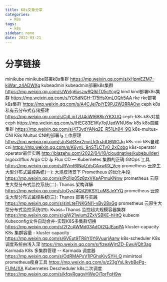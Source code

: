 ```yaml
---
title: K8s文章分享
categories:
  - K8s
tags:
  - k8s
sidebar: none 
date: 2022-03-21 
---
```

# 分享链接
minikube				minikube部署k8s集群						https://mp.weixin.qq.com/s/xHpmEZM7-kjWar_z4ADWXg
kubeadmin					kubeadmin部署k8s集群						https://mp.weixin.qq.com/s/WvIg6uszw9QIkIT05cYcgQ
kind					kind部署k8s集群						https://mp.weixin.qq.com/s/YG5dNGH-T75HsXmLOQh5AA
rke					rke部署k8s集群						https://mp.weixin.qq.com/s/A4CJei7plYE9PJ2W2RRAOw
ceph					k8s私有云分布式存储搭建						https://mp.weixin.qq.com/s/CdLioTzU4oWI688lqYKXUQ
ceph-k8s					k8s对接ceph						https://mp.weixin.qq.com/s/lHEC83E1iKy7ojUadWNU6w
k8s					k8s自建集群						https://mp.weixin.qq.com/s/473vdYANq2E_R51Lh94-9Q
k8s-multus-CNI					K8s Multus CNI的部署与工作原理						https://mp.weixin.qq.com/s/oSxR3ex2mnLk0qJdD6WGJg
k8s-cni					k8s自建cni						https://mp.weixin.qq.com/s/K6ynL_9nSTLCTy0_2xCobg
k8s-operator					operator最佳实践						http://blazehu.com/2022/04/10/cloudnative/kubebuilder/
argocd/flux					Argo CD 与 Flux CD — Kubernetes 集群的正确 GitOps 工具						https://mp.weixin.qq.com/s/RVmt6INalZdsGAxwRX_Veg
prometheus									云原生大型分布式监控系统(一): 大规模场景下 Prometheus 的优化手段						https://mp.weixin.qq.com/s/Pd1ip05z8zxVKaAPmuKNnw
prometheus					云原生大型分布式监控系统(二): Thanos 架构详解						https://mp.weixin.qq.com/s/oGyrJ4QiQ9KSYLuMSJnYYQ
prometheus					云原生大型分布式监控系统(三): Thanos 部署与实践						https://mp.weixin.qq.com/s/sinLteFNKGNI1-vBv28xGg
prometheus					云原生大型分布式监控系统(四): Kvass+Thanos 监控超大规模容器集群						https://mp.weixin.qq.com/s/gjW21wium2ZxVSBKE-hHtQ
kubecm					Kubeconfig文件自动合并-实现K8S多集群切换						https://mp.weixin.qq.com/s/2f2cAWMd03AdOt2QJEapPA
kluster-capacity					K8s 集群容量 - kluster capacity						https://mp.weixin.qq.com/s/6VEut9TR8Y0Y6VuurjAarw
k8s-scheduler					K8s 调度系统由浅入深						https://mp.weixin.qq.com/s/fizeaWjrtZD-EwuVQIt3ag
Karmada 					K8s 多集群管理 -- Karmada 调度器						https://mp.weixin.qq.com/s/OdRMAPxV1lPGhsKivSYH_Q
mimirtool					prometheus瘦身工具						https://mp.weixin.qq.com/s/z23gYsLIkvbBePg-FUMJXA
Kubernetes Descheduler					k8s二次调度						https://mp.weixin.qq.com/s/kfqyRgagvHWeOiTprFqH9w